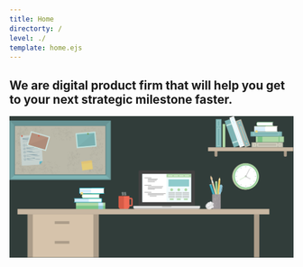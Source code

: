 ```yaml
---
title: Home
directorty: /
level: ./
template: home.ejs
---
```

<h2 class="lede">We are <b>digital product firm</b> that will help you get to your next
strategic milestone faster.</h2><div class="header--image">
  <img src="./images/illustrations/header.svg" />
</div>